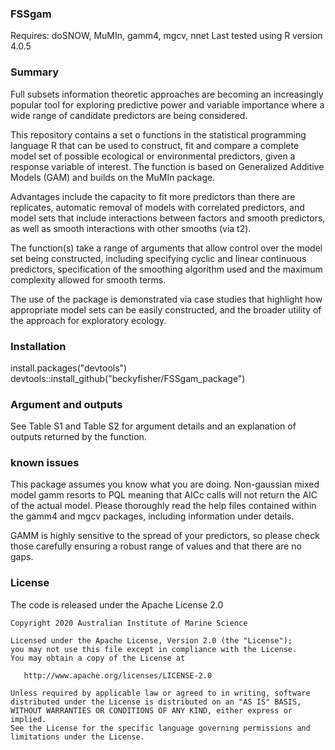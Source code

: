 ### FSSgam
Requires: doSNOW, MuMIn, gamm4, mgcv, nnet
Last tested using R version 4.0.5

### Summary ################################################################
 
Full subsets information theoretic approaches are becoming an increasingly popular tool for exploring predictive power and variable importance where a wide range of candidate predictors are being considered.

This repository contains a set o functions in the statistical programming language R that can be used to construct, fit and compare a complete model set of possible ecological or environmental predictors, given a response variable of interest. The function is based on Generalized Additive Models (GAM) and builds on the MuMIn package.

Advantages include the capacity to fit more predictors than there are replicates, automatic removal of models with correlated predictors, and model sets that include interactions between factors and smooth predictors, as well as smooth interactions with other smooths (via t2). 

The function(s) take a range of arguments that allow control over the model set being constructed, including specifying cyclic and linear continuous predictors, specification of the smoothing algorithm used and the maximum complexity allowed for smooth terms. 

The use of the package is demonstrated via case studies that highlight how appropriate model sets can be easily constructed, and the broader utility of the approach for exploratory ecology.

### Installation 
install.packages("devtools")
devtools::install_github("beckyfisher/FSSgam_package")

### Argument and outputs
See Table S1 and Table S2 for argument details and an explanation of outputs returned by the function.

### known issues
This package assumes you know what you are doing. Non-gaussian mixed model
gamm resorts to PQL meaning that AICc calls will not return the AIC of the
actual model. Please thoroughly read the help files contained within the gamm4
and mgcv packages, including information under details.

GAMM is highly sensitive to the spread of your predictors, so please check those carefully ensuring a robust range of values and that there are no gaps.


### License

The code is released under the Apache License 2.0

    Copyright 2020 Australian Institute of Marine Science

    Licensed under the Apache License, Version 2.0 (the "License");
    you may not use this file except in compliance with the License.
    You may obtain a copy of the License at 

       http://www.apache.org/licenses/LICENSE-2.0

    Unless required by applicable law or agreed to in writing, software
    distributed under the License is distributed on an "AS IS" BASIS,
    WITHOUT WARRANTIES OR CONDITIONS OF ANY KIND, either express or implied.
    See the License for the specific language governing permissions and
    limitations under the License.